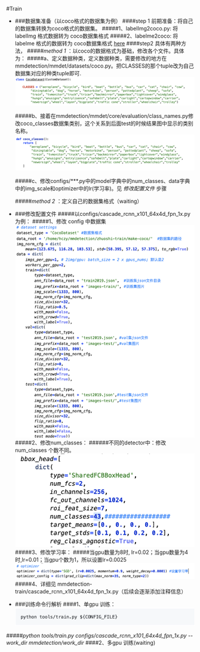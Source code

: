 #Train
- ###数据集准备（以coco格式的数据集为例）
  ####step 1 前期准备：将自己的数据集转换为coco格式的数据集。
  #####1、labelImg2coco.py: 将labelImg 格式数据转为 coco数据集格式
  #####2、labelme2coco: 将labelme 格式的数据转为 coco数据集格式 [here](https://github.com/ming71/toolbox)
  ####step2 具体有两种方法，
  #####*method 1* ：以coco的数据格式为基础，修改各个文件。具体为：
  #####a、定义数据种类，定义数据种类，需要修改的地方在mmdetection/mmdet/datasets/coco.py。把CLASSES的那个tuple改为自己数据集对应的种类tuple即可.
 ![Alt text](./Train/WechatIMG201.png)

  #####b、接着在mmdetection/mmdet/core/evaluation/class_names.py修改coco_classes数据集类别，这个关系到后面test的时候结果图中显示的类别名称。
 ![Alt text](./Train/WechatIMG202.png)

  #####c、修改configs/***.py中的model字典中的num_classes、data字典中的img_scale和optimizer中的lr(学习率)。见 *修改配置文件* 步骤
  
  #####*method 2* ：定义自己的数据集格式（waiting）
  
- ###修改配置文件
 #####以configs/cascade_rcnn_x101_64x4d_fpn_1x.py为例：
 #####1、修改 config 中数据集
 ![Alt text](./Train/WechatIMG203.png)
 #####2、修改num_classes：
 ######不同的detector中：修改num_classes 个数不同。
 ![Alt text](./Train/WechatIMG204.png)
 #####3、修改学习率：
 #####当gpu数量为8时, lr=0.02；当gpu数量为4时,lr=0.01；当gpu个数为1，所以设置lr=0.0025
 ![Alt text](./Train/WechatIMG205.png)
 #####4、详细见 mmdetection-train/cascade_rcnn_x101_64x4d_fpn_1x.py（后续会逐渐添加注释信息）

- ###训练命令行解析
 ####1、单gpu 训练：
 ![Alt text](./Train/WechatIMG206.png)

 #####*python tools/train.py  configs/cascade_rcnn_x101_64x4d_fpn_1x.py   --work_dir   mmdetection/work_dir*
 ####2、多gpu 训练(waiting)
